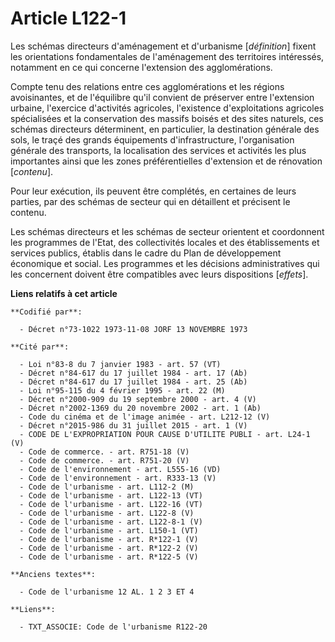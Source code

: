 # Article L122-1

Les schémas directeurs d'aménagement et d'urbanisme [*définition*] fixent les orientations fondamentales de l'aménagement des
territoires intéressés, notamment en ce qui concerne l'extension des agglomérations.

Compte tenu des relations entre ces agglomérations et les régions avoisinantes, et de l'équilibre qu'il convient de préserver
entre l'extension urbaine, l'exercice d'activités agricoles, l'existence d'exploitations agricoles spécialisées et la
conservation des massifs boisés et des sites naturels, ces schémas directeurs déterminent, en particulier, la destination
générale des sols, le traçé des grands équipements d'infrastructure, l'organisation générale des transports, la localisation
des services et activités les plus importantes ainsi que les zones préférentielles d'extension et de rénovation [*contenu*].

Pour leur exécution, ils peuvent être complétés, en certaines de leurs parties, par des schémas de secteur qui en détaillent
et précisent le contenu.

Les schémas directeurs et les schémas de secteur orientent et coordonnent les programmes de l'Etat, des collectivités locales
et des établissements et services publics, établis dans le cadre du Plan de développement économique et social. Les
programmes et les décisions administratives qui les concernent doivent être compatibles avec leurs dispositions [*effets*].

**Liens relatifs à cet article**

	**Codifié par**:

	  - Décret n°73-1022 1973-11-08 JORF 13 NOVEMBRE 1973

	**Cité par**:

	  - Loi n°83-8 du 7 janvier 1983 - art. 57 (VT)
	  - Décret n°84-617 du 17 juillet 1984 - art. 17 (Ab)
	  - Décret n°84-617 du 17 juillet 1984 - art. 25 (Ab)
	  - Loi n°95-115 du 4 février 1995 - art. 22 (M)
	  - Décret n°2000-909 du 19 septembre 2000 - art. 4 (V)
	  - Décret n°2002-1369 du 20 novembre 2002 - art. 1 (Ab)
	  - Code du cinéma et de l'image animée - art. L212-12 (V)
	  - Décret n°2015-986 du 31 juillet 2015 - art. 1 (V)
	  - CODE DE L'EXPROPRIATION POUR CAUSE D'UTILITE PUBLI - art. L24-1 (V)
	  - Code de commerce. - art. R751-18 (V)
	  - Code de commerce. - art. R751-20 (V)
	  - Code de l'environnement - art. L555-16 (VD)
	  - Code de l'environnement - art. R333-13 (V)
	  - Code de l'urbanisme - art. L112-2 (M)
	  - Code de l'urbanisme - art. L122-13 (VT)
	  - Code de l'urbanisme - art. L122-16 (VT)
	  - Code de l'urbanisme - art. L122-8 (V)
	  - Code de l'urbanisme - art. L122-8-1 (V)
	  - Code de l'urbanisme - art. L150-1 (VT)
	  - Code de l'urbanisme - art. R*122-1 (V)
	  - Code de l'urbanisme - art. R*122-2 (V)
	  - Code de l'urbanisme - art. R*122-5 (V)

	**Anciens textes**:

	  - Code de l'urbanisme 12 AL. 1 2 3 ET 4

	**Liens**:

	  - TXT_ASSOCIE: Code de l'urbanisme R122-20

